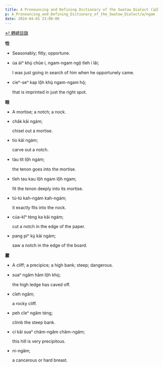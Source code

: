 ```yaml
---
title: A Pronouncing and Defining Dictionary of the Swatow Dialect (汕頭方言音義字典) / ngam
p: A_Pronouncing_and_Defining_Dictionary_of_the_Swatow_Dialect/w/ngam
date: 2024-04-01 23:00:00
---
```


[↩️ 轉總目錄](/A_Pronouncing_and_Defining_Dictionary_of_the_Swatow_Dialect)


**恰**
- Seasonably; fitly; opportune.

- úa àiⁿ khṳ̀ chūe i, ngam-ngam ngŏ̤ tîeh i lâi;

  I was just going in search of him when he opportunely came.

- cìeⁿ-seⁿ kap lô̤h khṳ̀ ngam-ngam hó̤;

  that is imprinted in just the right spot.

**眼**
- A mortise; a notch; a nock.

- châk kâi ngám;

  chisel out a mortise.

- tio kâi ngám;

  carve out a notch.

- tàu tit lô̤h ngám;

  the tenon goes into the mortise.

- tîeh tau kau lô̤h ngam lô̤h ngam;

  fit the tenon deeply into its mortise.

- tú-tú kah-ngám kah-ngám;

  it exactly fits into the nock.

- cúa-kîⁿ tèng ka kâi ngám;

  cut a notch in the edge of the paper.

- pang piⁿ kṳ̀ kâi ngám;

  saw a notch in the edge of the board.

**巖**
- A cliff; a precipice; a high bank; steep; dangerous.

- suaⁿ ngâm hām lô̤h khṳ̀;

  the high ledge has caved off.

- cîeh ngâm;

  a rocky cliff.

- peh cĭeⁿ ngâm téng;

  climb the steep bank.

- cí kâi suaⁿ châm-ngâm châm-ngâm;

  this hill is very precipitous.

- ni-ngâm;

  a cancerous or hard breast.